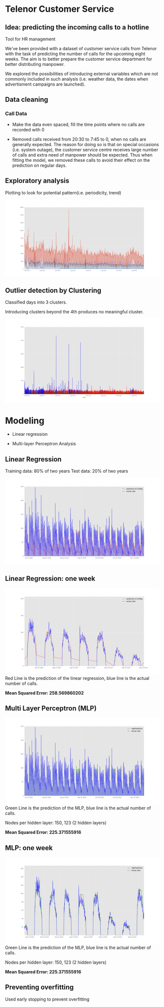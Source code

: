 <!-- background: #fff -->
<!-- color: #000 -->
<!-- font: frutiger -->

# Telenor Customer Service
## Idea: predicting the incoming calls to a hotline
Tool for HR management

We've been provided with a dataset of customer service calls from Telenor with the task of predicting the number of calls for the upcoming eight weeks. The aim is to better prepare the customer service department for better distributing manpower.

We explored the possibilities of introducing external variables which are not commonly included in such analysis (i.e. weather data, the dates when advertisment campaigns are launched).

## Data cleaning
### Call Data
* Make the data even spaced, fill the time points where no calls are recorded with 0

* Removed calls received from 20:30 to 7:45 to 0, when no calls are generally expected. The reason for doing so is that on special occasions (i.e. system outage), the customer service centre receives large number of calls and extra need of manpower should be expected. Thus when fitting the model, we removed these calls to avoid their effect on the prediction on regular days.

## Exploratory analysis

Plotting to look for potential pattern(i.e. periodicity, trend)

![alt text](https://github.com/Fransisnk/STK-INF-CC/blob/master/plots/totplot.png "Number of Calls of 4 Types")


## Outlier detection by Clustering

Classified days into 3 clusters. 

Introducing clusters beyond the 4th produces no meaningful cluster.

![alt text](https://github.com/Fransisnk/STK-INF-CC/blob/master/plots/clustertot.png "Calls in 3 Clusters")


# Modeling

* Linear regression

* Multi-layer Perceptron Analysis

## Linear Regression
Training data:  80% of two years
Test data:      20% of two years

![alt text](https://github.com/Fransisnk/STK-INF-CC/blob/master/plots/linRegOverview.png "Overview over the test data of linear regression")

## Linear Regression: one week
![alt text](https://github.com/Fransisnk/STK-INF-CC/blob/master/plots/linRegZoom.png "One week of linear regression")
Red Line is the prediction of the linear regression, blue line is the actual number of calls.

**Mean Squared Error:  258.569860202**

## Multi Layer Perceptron (MLP)
![alt text](https://github.com/Fransisnk/STK-INF-CC/blob/master/plots/MLPOverview.png "Overview over the MLP")
Green Line is the prediction of the MLP, blue line is the actual number of calls.

Nodes per hidden layer: 150, 123 (2 hidden layers)

**Mean Squared Error:  225.371555916**

## MLP: one week
![alt text](https://github.com/Fransisnk/STK-INF-CC/blob/master/plots/MLPZoom.png "One week of MLP")
Green Line is the prediction of the MLP, blue line is the actual number of calls.

Nodes per hidden layer: 150, 123 (2 hidden layers)

**Mean Squared Error:  225.371555916**

## Preventing overfitting

Used early stopping to prevent overfitting
